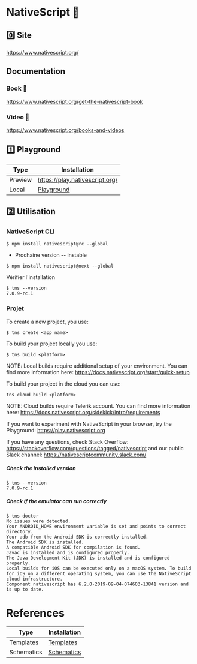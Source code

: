 # NativeScript :iphone:

## :zero: Site

https://www.nativescript.org/

## Documentation

   ### Book :closed_book:

https://www.nativescript.org/get-the-nativescript-book

   ### Video :movie_camera:
   
https://www.nativescript.org/books-and-videos

## :one: Playground

| Type    | Installation                   |
|---------|--------------------------------|
| Preview | https://play.nativescript.org/ |
| Local   | [Playground](P.Playground)     |

## :two: Utilisation

### NativeScript CLI

```
$ npm install nativescript@rc --global 
```

* Prochaine version -- instable


```
$ npm install nativescript@next --global 
```

Vérifier l'installation

```
$ tns --version
7.0.9-rc.1
```

### Projet


To create a new project, you use:

```
$ tns create <app name>
```

To build your project locally you use:
```
$ tns build <platform>
```

NOTE: Local builds require additional setup of your environment. You can find more information here: https://docs.nativescript.org/start/quick-setup


To build your project in the cloud you can use:
```
tns cloud build <platform>
```

NOTE: Cloud builds require Telerik account. You can find more information here: https://docs.nativescript.org/sidekick/intro/requirements


If you want to experiment with NativeScript in your browser, try the Playground: https://play.nativescript.org


If you have any questions, check Stack Overflow: https://stackoverflow.com/questions/tagged/nativescript and our public Slack channel: https://nativescriptcommunity.slack.com/


##### Check the installed version

```
$ tns --version
7.0.9-rc.1
```

##### Check if the emulator can run correctly

```
$ tns doctor
No issues were detected.
Your ANDROID_HOME environment variable is set and points to correct directory.
Your adb from the Android SDK is correctly installed.
The Android SDK is installed.
A compatible Android SDK for compilation is found.
Javac is installed and is configured properly.
The Java Development Kit (JDK) is installed and is configured properly.
Local builds for iOS can be executed only on a macOS system. To build for iOS on a different operating system, you can use the NativeScript cloud infrastructure.
Component nativescript has 6.2.0-2019-09-04-074603-13841 version and is up to date.
```

# References

| Type       | Installation                   |
|------------|--------------------------------|
| Templates  | [Templates](Templates.md)      |
| Schematics | [Schematics](Schematics.md)    |


